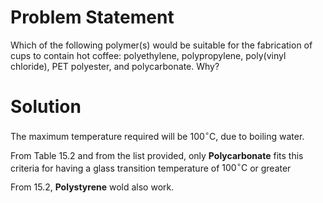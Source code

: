 # Problem Statement

Which of the following polymer(s) would be suitable for the fabrication
of cups to contain hot coffee: polyethylene, polypropylene, poly(vinyl
chloride), PET polyester, and polycarbonate. Why?

# Solution

The maximum temperature required will be $100^\circ \text{C}$, due to
boiling water.

From Table 15.2 and from the list provided, only **Polycarbonate** fits
this criteria for having a glass transition temperature of
$100^\circ \text{C}$ or greater

From 15.2, **Polystyrene** wold also work.
